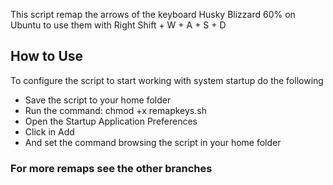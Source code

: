 This script remap the arrows of the keyboard Husky Blizzard 60% on Ubuntu to use them with Right Shift + W + A + S + D

## How to Use

To configure the script to start working with system startup do the following

- Save the script to your home folder
- Run the command: chmod +x remapkeys.sh
- Open the Startup Application Preferences
- Click in Add
- And set the command browsing the script in your home folder

### For more remaps see the other branches
